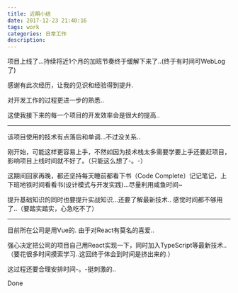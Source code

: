 ```yaml
---
title: 近期小结
date: 2017-12-23 21:40:16
tags: work
categories: 日常工作
description:
---
```


项目上线了...持续将近1个月的加班节奏终于缓解下来了..(终于有时间可WebLog了)

感谢有此次经历，让我的见识和经验得到提升.

对开发工作的过程更进一步的熟悉..

这使我接下来的每一个项目的开发效率会是很大的提高..

---

该项目使用的技术有点落后和单调...不过没关系..

刚开始，可能这样更容易上手，不然如因为技术栈太多需要学要上手还要赶项目，影响项目上线时间就不好了。（只能这么想了-。-）

这期间回家再晚，都还坚持每天睡前都看下书（Code Complete）记记笔记，上下班地铁时间看看书(设计模式与开发实践)...尽量利用咸鱼时间~

提升基础知识的同时也要提升实战知识...还要了解最新技术.. 感觉时间都不够用了..（要踏实踏实，心急吃不了）

---

目前所在公司是用Vue的. 由于对React有莫名的喜爱..

强心决定把公司的项目自己用React实现一下，同时加入TypeScript等最新技术..（要花很多时间摸索学习..这回终于体会到时间是挤出来的.）

这过程还要合理安排时间-。-挺刺激的..

Done
